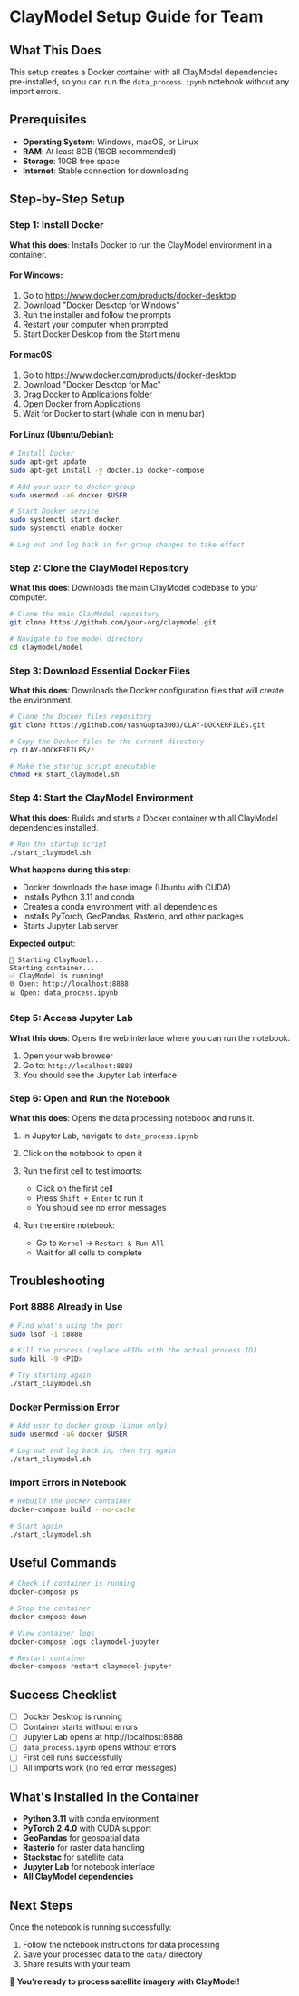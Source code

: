 # ClayModel Setup Guide for Team

## What This Does
This setup creates a Docker container with all ClayModel dependencies pre-installed, so you can run the `data_process.ipynb` notebook without any import errors.

## Prerequisites
- **Operating System**: Windows, macOS, or Linux
- **RAM**: At least 8GB (16GB recommended)
- **Storage**: 10GB free space
- **Internet**: Stable connection for downloading

## Step-by-Step Setup

### Step 1: Install Docker
**What this does**: Installs Docker to run the ClayModel environment in a container.

#### For Windows:
1. Go to https://www.docker.com/products/docker-desktop
2. Download "Docker Desktop for Windows"
3. Run the installer and follow the prompts
4. Restart your computer when prompted
5. Start Docker Desktop from the Start menu

#### For macOS:
1. Go to https://www.docker.com/products/docker-desktop
2. Download "Docker Desktop for Mac"
3. Drag Docker to Applications folder
4. Open Docker from Applications
5. Wait for Docker to start (whale icon in menu bar)

#### For Linux (Ubuntu/Debian):
```bash
# Install Docker
sudo apt-get update
sudo apt-get install -y docker.io docker-compose

# Add your user to docker group
sudo usermod -aG docker $USER

# Start Docker service
sudo systemctl start docker
sudo systemctl enable docker

# Log out and log back in for group changes to take effect
```

### Step 2: Clone the ClayModel Repository
**What this does**: Downloads the main ClayModel codebase to your computer.

```bash
# Clone the main ClayModel repository
git clone https://github.com/your-org/claymodel.git

# Navigate to the model directory
cd claymodel/model
```

### Step 3: Download Essential Docker Files
**What this does**: Downloads the Docker configuration files that will create the environment.

```bash
# Clone the Docker files repository
git clone https://github.com/YashGupta3003/CLAY-DOCKERFILES.git

# Copy the Docker files to the current directory
cp CLAY-DOCKERFILES/* .

# Make the startup script executable
chmod +x start_claymodel.sh
```

### Step 4: Start the ClayModel Environment
**What this does**: Builds and starts a Docker container with all ClayModel dependencies installed.

```bash
# Run the startup script
./start_claymodel.sh
```

**What happens during this step**:
- Docker downloads the base image (Ubuntu with CUDA)
- Installs Python 3.11 and conda
- Creates a conda environment with all dependencies
- Installs PyTorch, GeoPandas, Rasterio, and other packages
- Starts Jupyter Lab server

**Expected output**:
```
🚀 Starting ClayModel...
Starting container...
✅ ClayModel is running!
🌐 Open: http://localhost:8888
📊 Open: data_process.ipynb
```

### Step 5: Access Jupyter Lab
**What this does**: Opens the web interface where you can run the notebook.

1. Open your web browser
2. Go to: `http://localhost:8888`
3. You should see the Jupyter Lab interface

### Step 6: Open and Run the Notebook
**What this does**: Opens the data processing notebook and runs it.

1. In Jupyter Lab, navigate to `data_process.ipynb`
2. Click on the notebook to open it
3. Run the first cell to test imports:
   - Click on the first cell
   - Press `Shift + Enter` to run it
   - You should see no error messages

4. Run the entire notebook:
   - Go to `Kernel` → `Restart & Run All`
   - Wait for all cells to complete

## Troubleshooting

### Port 8888 Already in Use
```bash
# Find what's using the port
sudo lsof -i :8888

# Kill the process (replace <PID> with the actual process ID)
sudo kill -9 <PID>

# Try starting again
./start_claymodel.sh
```

### Docker Permission Error
```bash
# Add user to docker group (Linux only)
sudo usermod -aG docker $USER

# Log out and log back in, then try again
./start_claymodel.sh
```

### Import Errors in Notebook
```bash
# Rebuild the Docker container
docker-compose build --no-cache

# Start again
./start_claymodel.sh
```

## Useful Commands

```bash
# Check if container is running
docker-compose ps

# Stop the container
docker-compose down

# View container logs
docker-compose logs claymodel-jupyter

# Restart container
docker-compose restart claymodel-jupyter
```

## Success Checklist
- [ ] Docker Desktop is running
- [ ] Container starts without errors
- [ ] Jupyter Lab opens at http://localhost:8888
- [ ] `data_process.ipynb` opens without errors
- [ ] First cell runs successfully
- [ ] All imports work (no red error messages)

## What's Installed in the Container
- **Python 3.11** with conda environment
- **PyTorch 2.4.0** with CUDA support
- **GeoPandas** for geospatial data
- **Rasterio** for raster data handling
- **Stackstac** for satellite data
- **Jupyter Lab** for notebook interface
- **All ClayModel dependencies**

## Next Steps
Once the notebook is running successfully:
1. Follow the notebook instructions for data processing
2. Save your processed data to the `data/` directory
3. Share results with your team

🎉 **You're ready to process satellite imagery with ClayModel!**
